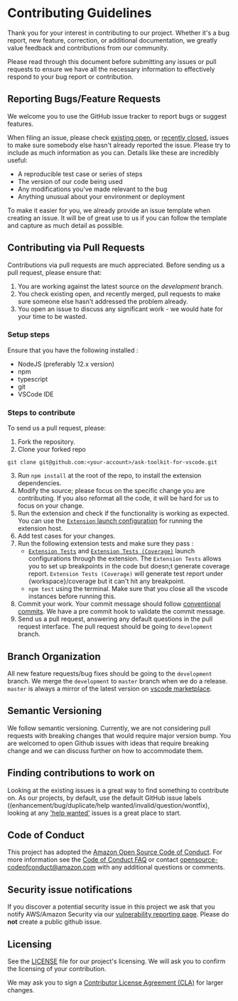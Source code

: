 # Contributing Guidelines

Thank you for your interest in contributing to our project. Whether it's a bug report, new feature, correction, or additional 
documentation, we greatly value feedback and contributions from our community.

Please read through this document before submitting any issues or pull requests to ensure we have all the necessary 
information to effectively respond to your bug report or contribution.


## Reporting Bugs/Feature Requests

We welcome you to use the GitHub issue tracker to report bugs or suggest features.

When filing an issue, please check [existing open](https://github.com/alexa/ask-toolkit-for-vscode/issues), or [recently closed](https://github.com/alexa/ask-toolkit-for-vscode/issues?utf8=%E2%9C%93&q=is%3Aissue%20is%3Aclosed%20), issues to make sure somebody else hasn't already 
reported the issue. Please try to include as much information as you can. Details like these are incredibly useful:

* A reproducible test case or series of steps
* The version of our code being used
* Any modifications you've made relevant to the bug
* Anything unusual about your environment or deployment

To make it easier for you, we already provide an issue template when creating an 
issue. It will be of great use to us if you can follow the template and capture as much detail as possible.


## Contributing via Pull Requests
Contributions via pull requests are much appreciated. Before sending us a pull request, please ensure that:

1. You are working against the latest source on the *development* branch.
2. You check existing open, and recently merged, pull requests to make sure someone else hasn't addressed the problem already.
3. You open an issue to discuss any significant work - we would hate for your time to be wasted.

### Setup steps
Ensure that you have the following installed : 
- NodeJS (preferably 12.x version)
- npm
- typescript
- git
- VSCode IDE

### Steps to contribute
To send us a pull request, please:

1. Fork the repository.
2. Clone your forked repo
````
git clone git@github.com:<your-account>/ask-toolkit-for-vscode.git
````
3. Run `npm install` at the root of the repo, to install the extension 
dependencies.
4. Modify the source; please focus on the specific change you are contributing. If you also reformat all the code, it will be hard for us to focus on your change.
5. Run the extension and check if the functionality is working as expected. You 
can use the [`Extension` launch configuration](https://github.com/alexa/ask-toolkit-for-vscode/blob/development/.vscode/launch.json#L6) for running the extension host.
6. Add test cases for your changes.
7. Run the following extension tests and make sure they pass : 
    - [`Extension Tests`](https://github.com/alexa/ask-toolkit-for-vscode/blob/development/.vscode/launch.json#L20) and [`Extension Tests (Coverage)`](https://github.com/alexa/ask-toolkit-for-vscode/blob/development/.vscode/launch.json#L39) launch configurations through the extension. The `Extension Tests` allows you to set up breakpoints in the code but doesn;t generate coverage report. `Extension Tests (Coverage)` will generate test report under {workspace}/coverage but it can't hit any breakpoint.
    - `npm test` using the terminal. Make sure that you close all the vscode instances before running this.
8. Commit your work. Your commit message should follow [conventional commits](https://www.conventionalcommits.org/en/v1.0.0/). We have a pre commit hook to validate the commit message.
9. Send us a pull request, answering any default questions in the pull request interface. The pull request should be going to `development` branch.

## Branch Organization
All new feature requests/bug fixes should be going to the `development` branch. We merge the `development` to `master` branch when we do a release. `master` is always a mirror of the latest version on [vscode marketplace](https://marketplace.visualstudio.com/items?itemName=ask-toolkit.alexa-skills-kit-toolkit).

## Semantic Versioning
We follow semantic versioning. Currently, we are not considering pull requests with breaking changes that would require major version bump. You are welcomed to open Github issues with ideas that require breaking change and we can discuss further on
how to accommodate them.


## Finding contributions to work on
Looking at the existing issues is a great way to find something to contribute on. As our projects, by default, use the default GitHub issue labels ((enhancement/bug/duplicate/help wanted/invalid/question/wontfix), looking at any ['help wanted'](https://github.com/alexa/ask-toolkit-for-vscode/labels/help%20wanted) issues is a great place to start. 


## Code of Conduct
This project has adopted the [Amazon Open Source Code of Conduct](https://aws.github.io/code-of-conduct). 
For more information see the [Code of Conduct FAQ](https://aws.github.io/code-of-conduct-faq) or contact 
opensource-codeofconduct@amazon.com with any additional questions or comments.


## Security issue notifications
If you discover a potential security issue in this project we ask that you notify AWS/Amazon Security via our [vulnerability reporting page](http://aws.amazon.com/security/vulnerability-reporting/). Please do **not** create a public github issue.


## Licensing

See the [LICENSE](https://github.com/alexa/ask-toolkit-for-vscode/blob/master/LICENSE) file for our project's licensing. We will ask you to confirm the licensing of your contribution.

We may ask you to sign a [Contributor License Agreement (CLA)](http://en.wikipedia.org/wiki/Contributor_License_Agreement) for larger changes.
